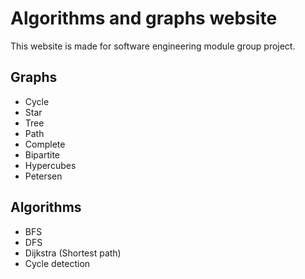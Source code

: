 # Algorithms and graphs website
This website is made for software engineering module group project.

## Graphs
* Cycle
* Star
* Tree
* Path
* Complete
* Bipartite
* Hypercubes
* Petersen

## Algorithms
* BFS
* DFS
* Dijkstra (Shortest path)
* Cycle detection
